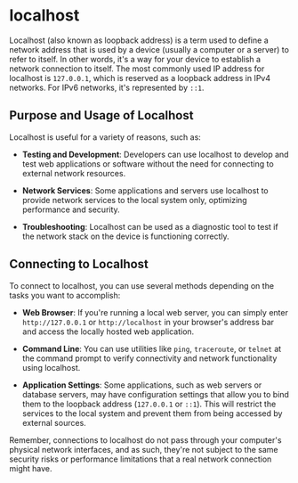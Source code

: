 # localhost

Localhost (also known as loopback address) is a term used to define a network address that is used by a device (usually a computer or a server) to refer to itself. In other words, it's a way for your device to establish a network connection to itself. The most commonly used IP address for localhost is `127.0.0.1`, which is reserved as a loopback address in IPv4 networks. For IPv6 networks, it's represented by `::1`. 

## Purpose and Usage of Localhost

Localhost is useful for a variety of reasons, such as:

- **Testing and Development**: Developers can use localhost to develop and test web applications or software without the need for connecting to external network resources.

- **Network Services**: Some applications and servers use localhost to provide network services to the local system only, optimizing performance and security.

- **Troubleshooting**: Localhost can be used as a diagnostic tool to test if the network stack on the device is functioning correctly.

## Connecting to Localhost

To connect to localhost, you can use several methods depending on the tasks you want to accomplish:

- **Web Browser**: If you're running a local web server, you can simply enter `http://127.0.0.1` or `http://localhost` in your browser's address bar and access the locally hosted web application.

- **Command Line**: You can use utilities like `ping`, `traceroute`, or `telnet` at the command prompt to verify connectivity and network functionality using localhost.

- **Application Settings**: Some applications, such as web servers or database servers, may have configuration settings that allow you to bind them to the loopback address (`127.0.0.1` or `::1`). This will restrict the services to the local system and prevent them from being accessed by external sources.

Remember, connections to localhost do not pass through your computer's physical network interfaces, and as such, they're not subject to the same security risks or performance limitations that a real network connection might have.
